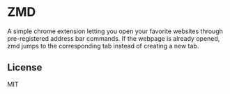 ZMD
============

A simple chrome extension letting you open your favorite
websites through pre-registered address bar commands.
If the webpage is already opened, zmd jumps to the corresponding
tab instead of creating a new tab.

License
-----
MIT
